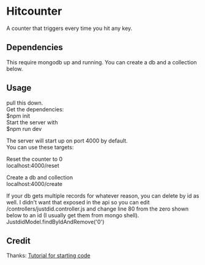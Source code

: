 # Hitcounter
A counter that triggers every time you hit any key.

## Dependencies
This require mongodb up and running.  You can create a db and a collection below.
<br>
## Usage
pull this down.<br>
Get the dependencies:<br>
$npm init<br>
Start the server with<br>
$npm run dev<br>

The server will start up on port 4000 by default.<br>
You can use these targets:<br>

Reset the counter to 0<br>
localhost:4000/reset<br>

Create a db and collection <br>
localhost:4000/create<br>

If your db gets multiple records for whatever reason, you can delete by id as well.  I didn't want that exposed in the api so you can edit /controllers/justdid.controller.js and change line 80 from the zero shown below to an id (I usually get them from mongo shell).
JustdidModel.findByIdAndRemove('0')
<br>
## Credit
Thanks:
[Tutorial for starting code](https://www.javaguides.net/2020/02/nodejs-express-and-mongodb-restful-crud-api-tutorial.html)
